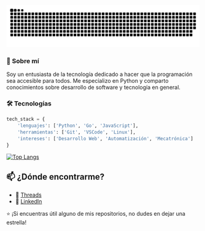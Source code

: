<!-- Áreea de  estadisticas -->

<picture>
  <source media="(prefers-color-scheme: dark)" srcset="https://raw.githubusercontent.com/AugustCoder/AugustCoder/output/github-contribution-grid-snake-dark.svg">
  <source media="(prefers-color-scheme: light)" srcset="https://raw.githubusercontent.com/AugustCoder/AugustCoder/output/github-contribution-grid-snake.svg">
  <img alt="github contribution grid snake animation" src="https://raw.githubusercontent.com/AugustCoder/AugustCoder/output/github-contribution-grid-snake.svg">
</picture>



<!-- Contenido del readme -->
### 🚀 Sobre mí

Soy un entusiasta de la tecnología dedicado a hacer que la programación sea accesible para todos. 
Me especializo en Python y comparto conocimientos sobre desarrollo de software y tecnología en general.

### 🛠 Tecnologías

```python
tech_stack = {
    'lenguajes': ['Python', 'Go', 'JavaScript'],
    'herramientas': ['Git', 'VSCode', 'Linux'],
    'intereses': ['Desarrollo Web', 'Automatización', 'Mecatrónica']
}
```

[![Top Langs](https://github-readme-stats.vercel.app/api/top-langs/?username=AugustCoder&layout=compact&theme=radical&langs_count=8)](https://github.com/AugustCoder/github-readme-stats)


## 📫 ¿Dónde encontrarme?

- 📱 [Threads](https://www.threads.net/@august.mr26)
- 💼 [LinkedIn](https://www.linkedin.com/in/augusto26py/)

⭐️ ¡Si encuentras útil alguno de mis repositorios, no dudes en dejar una estrella!
